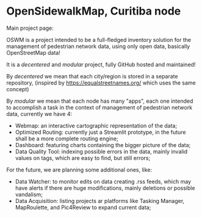 # OpenSidewalkMap, <CITYNAME>Curitiba<CITYNAME> node

Main project page:

OSWM is a project intended to be a full-fledged inventory solution for the management of pedestrian network data, using only open data, basically OpenStreetMap data!

It is a *decentered* and *modular* project, fully GitHub hosted and maintained!

By *decentered* we mean that each city/region is stored in a separate repository, (inspired by https://equalstreetnames.org/ which uses the same concept)

By *modular* we mean that each node has many "apps", each one intended to accomplish a task in the context of management of pedestrian network data, currently we have 4:

* Webmap: an interactive cartographic representation of the data;
* Optimized Routing: currently just a Streamlit prototype, in the future shall be a more complete routing engine;
* Dashboard: featuring charts containing the bigger picture of the data;
* Data Quality Tool: indexing possible errors in the data, mainly invalid values on tags, which are easy to find, but still errors;

For the future, we are planning some additional ones, like:

* Data Watcher: to monitor edits on data creating .rss feeds, which may have alerts if there are huge modifications, mainly deletions or possible vandalism;
* Data Acquisition: listing projects ar platforms like Tasking Manager, MapRoulette, and Pic4Review to expand current data;
